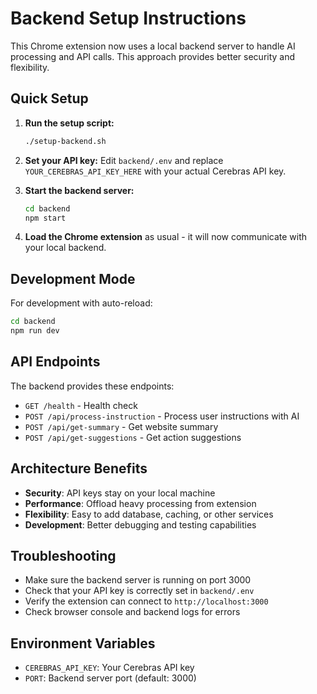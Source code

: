 # Backend Setup Instructions

This Chrome extension now uses a local backend server to handle AI processing and API calls. This approach provides better security and flexibility.

## Quick Setup

1. **Run the setup script:**
   ```bash
   ./setup-backend.sh
   ```

2. **Set your API key:**
   Edit `backend/.env` and replace `YOUR_CEREBRAS_API_KEY_HERE` with your actual Cerebras API key.

3. **Start the backend server:**
   ```bash
   cd backend
   npm start
   ```

4. **Load the Chrome extension** as usual - it will now communicate with your local backend.

## Development Mode

For development with auto-reload:
```bash
cd backend
npm run dev
```

## API Endpoints

The backend provides these endpoints:

- `GET /health` - Health check
- `POST /api/process-instruction` - Process user instructions with AI
- `POST /api/get-summary` - Get website summary
- `POST /api/get-suggestions` - Get action suggestions

## Architecture Benefits

- **Security**: API keys stay on your local machine
- **Performance**: Offload heavy processing from extension
- **Flexibility**: Easy to add database, caching, or other services
- **Development**: Better debugging and testing capabilities

## Troubleshooting

- Make sure the backend server is running on port 3000
- Check that your API key is correctly set in `backend/.env`
- Verify the extension can connect to `http://localhost:3000`
- Check browser console and backend logs for errors

## Environment Variables

- `CEREBRAS_API_KEY`: Your Cerebras API key
- `PORT`: Backend server port (default: 3000)
